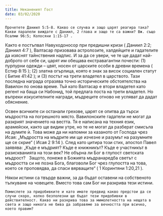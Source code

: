 ```yaml
---
title: Неканеният Гост
date: 03/02/2020
---
```


`Прочетете Даниил 5:5-8. Какво се случва и защо царят реагира така? Какви паралели виждате с Даниил, 2 глава и защо те са важни? Вж. също Псалми 96:5; Колосяни 1:15-17 .`

Както е постъпвал Навуходоносор при предишни кризи ( Даниил 2:2; Даниил 4:7 ), Валтасар призовава астролозите, халдейците и гадателите да изяснят тайнствения надпис. И за да се увери, че те ще дадат най-доброто от себе си, царят им обещава екстравагантни почести: (1) пурпурни одежди – цвят, носен от царските особи в древни времена ( Естир 8:15 ); (2) златна огърлица, която е знак за висок социален статут ( Битие 41:42 ); и (3) постът на трети владетел в царството. Тази последна награда отразява точно историческите обстоятелства на Вавилон по онова време. Тъй като Валтасар е втори владетел като регент на баща си Набонид, той предлага поста на трети владетел. Но въпреки изкусителните награди, мъдреците отново не успяват да дадат обяснение.

Освен всичките си останали грехове, царят се опитва да търси мъдростта на погрешното място. Вавилонските гадатели не могат да разкрият значението на вестта. Тя е написана на техния език, арамейски, както ще видим утре, но те не могат да разберат смисъла на думите ѝ. Това може да ни напомни за казаното от Господа чрез Исая: „Мъдростта на мъдрите им ще изчезне и разумът на разумните ще се скрие“ ( Исая 2 9:14 ). След като цитира този стих, апостол Павел заявява: „Къде е мъдрият? Къде е книжникът? Къде е участникът в разискванията на този век? Не обърна ли Бог в глупост светската мъдрост?   Защото, понеже в Божията мъдранаредба светът с мъдростта си не позна Бога, благоволи Бог чрез глупостта на това, което се проповядва, да спаси вярващите“ ( 1 Коринтяни 1:20,21 ).

Някои истини са твърде важни, за да бъдат оставени на собственото тълкуване на човеците. Вместо това сам Бог ни разкрива тези истини.

`Помислете за придобивките и като имате предвид какво предстои да се случи скоро, колко безполезни ще бъдат тези придобивки в действителност. Какво ни разкрива това за мимолетността на нещата в света и защо никога не бива да забравяме за вечността при всичко, което правим?`